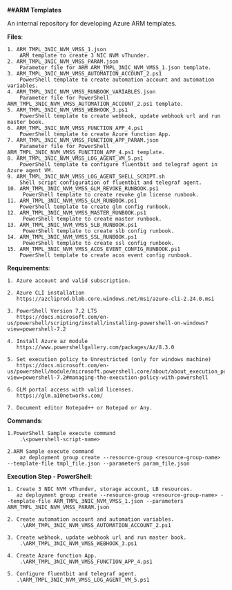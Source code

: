 **##ARM Templates**

An internal repository for developing Azure ARM templates.

**Files**:

	1. ARM_TMPL_3NIC_NVM_VMSS_1.json
		ARM template to create 3 NIC NVM vThunder.
	2. ARM_TMPL_3NIC_NVM_VMSS_PARAM.json
		Parameter file for ARM ARM_TMPL_3NIC_NVM_VMSS_1.json template.
	3. ARM_TMPL_3NIC_NVM_VMSS_AUTOMATION_ACCOUNT_2.ps1
		PowerShell template to create automation account and automation variables.
	4. ARM_TMPL_3NIC_NVM_VMSS_RUNBOOK_VARIABLES.json
		Parameter file for PowerShell ARM_TMPL_3NIC_NVM_VMSS_AUTOMATION_ACCOUNT_2.ps1 template.
	5. ARM_TMPL_3NIC_NVM_VMSS_WEBHOOK_3.ps1
		PowerShell template to create webhook, update webhook url and run master book.
	6. ARM_TMPL_3NIC_NVM_VMSS_FUNCTION_APP_4.ps1
		PowerShell template to create Azure function App.
	7. ARM_TMPL_3NIC_NVM_VMSS_FUNCTION_APP_PARAM.json
		Parameter file for PowerShell ARM_TMPL_3NIC_NVM_VMSS_FUNCTION_APP_4.ps1 template.
	8. ARM_TMPL_3NIC_NVM_VMSS_LOG_AGENT_VM_5.ps1
		PowerShell template to configure fluentbit and telegraf agent in Azure agent VM.
	9. ARM_TMPL_3NIC_NVM_VMSS_LOG_AGENT_SHELL_SCRIPT.sh
		Shell script configuration of fluentbit and telegraf agent. 
	10. ARM_TMPL_3NIC_NVM_VMSS_GLM_REVOKE_RUNBOOK.ps1
		 PowerShell template to create revoke glm license runbook.
	11. ARM_TMPL_3NIC_NVM_VMSS_GLM_RUNBOOK.ps1
		PowerShell template to create glm config runbook.
	12. ARM_TMPL_3NIC_NVM_VMSS_MASTER_RUNBOOK.ps1
		 PowerShell template to create master runbook.
	13. ARM_TMPL_3NIC_NVM_VMSS_SLB_RUNBOOK.ps1
		 PowerShell template to create slb config runbook.
	14. ARM_TMPL_3NIC_NVM_VMSS_SSL_RUNBOOK.ps1
		 PowerShell template to create ssl config runbook.
	15. ARM_TMPL_3NIC_NVM_VMSS_ACOS_EVENT_CONFIG_RUNBOOK.ps1
		PowerShell template to create acos event config runbook.

**Requirements**:

	1. Azure account and valid subscription.

	2. Azure CLI installation
	   https://azcliprod.blob.core.windows.net/msi/azure-cli-2.24.0.msi
	   
	3. PowerShell Version 7.2 LTS
	   https://docs.microsoft.com/en-us/powershell/scripting/install/installing-powershell-on-windows?view=powershell-7.2
	   
	4. Install Azure az module
	   https://www.powershellgallery.com/packages/Az/8.3.0
	   
	5. Set execution policy to Unrestricted (only for windows machine)
	   https://docs.microsoft.com/en-us/powershell/module/microsoft.powershell.core/about/about_execution_policies?view=powershell-7.2#managing-the-execution-policy-with-powershell

	6. GLM portal access with valid licenses.
	   https://glm.a10networks.com/
	   
	7. Document editor Notepad++ or Notepad or Any.
    
**Commands**:
 
	1.PowerShell Sample execute command
		.\<powershell-script-name>

	2.ARM Sample execute command
		az deployment group create --resource-group <resource-group-name> --template-file tmpl_file.json --parameters param_file.json

**Execution Step - PowerShell**:

	1. Create 3 NIC NVM vThunder, storage account, LB resources.
	   az deployment group create --resource-group <resource-group-name> --template-file ARM_TMPL_3NIC_NVM_VMSS_1.json --parameters ARM_TMPL_3NIC_NVM_VMSS_PARAM.json
	
	2. Create automation account and automation variables.
		.\ARM_TMPL_3NIC_NVM_VMSS_AUTOMATION_ACCOUNT_2.ps1
	
	3. Create webhook, update webhook url and run master book.
		.\ARM_TMPL_3NIC_NVM_VMSS_WEBHOOK_3.ps1
	
	4. Create Azure function App.
		.\ARM_TMPL_3NIC_NVM_VMSS_FUNCTION_APP_4.ps1
	
	5. Configure fluentbit and telegraf agent.
	   .\ARM_TMPL_3NIC_NVM_VMSS_LOG_AGENT_VM_5.ps1
